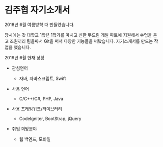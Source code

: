 김주협 자기소개서
==================

2018년 6월 여름방학 때 만들었습니다.

당시에는 갓 대학교 1학년 1학기를 마치고 
신한 두드림 개발 파트에 지원해서 수업을 듣고 조원끼리 팀을짜서 Git을 써서 다양한 기능들을 써봤습니다.
자기소개서를 만드는 작업을 했습니다.


2019년 6월 현재 상황

* 관심언어
  - 자바, 자바스크립트, Swift
* 사용 언어 
  - C/C++/C#, PHP, Java
* 사용 프레임워크/라이브러리
  - CodeIgniter, BootStrap, jQuery
  
* 취업 희망분야
  - 웹 백엔드, 모바일
  
 
